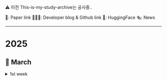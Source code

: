 ⚠️ 이전 This-is-my-study-archive는 공사중..

📜: Paper link 🧑🏻‍💻: Developer blog & Github link 🤗: HuggingFace 🗞️: News

---
# 2025
## 🌱 March
<details>
    <summary>1st week</summary>
    
- 🤗 [kakaocorp] [kanana-nano-2.1b-instruct](https://huggingface.co/kakaocorp/kanana-nano-2.1b-instruct)
    - **Kanana**: 카카오에서 개발한 한국어-영어 이중 언어 모델
    - **Kanana-Nano-2.1B**: 기본, 지시, 임베딩, 함수 호출, RAG 등
        - 최첨단 모델과 유사한 크기 대비 낮은 연산 비용
        - 고품질 데이터 필터링, 단계적 사전 훈련, 심층 업스케일링, 가지치기 및 증류 등의 기술을 사용해 효율적인 학습 진행
        - 후속 학습 과정에서 지도식 미세 조정 및 선호도 최적화를 통해 사용자와의 원활한 상호 작용 향상
        - 사전 학습 및 후속 학습 과정에서 Kakao 사용자 데이터는 포함되지 않음

- 🧑🏻‍💻 [OpenAI] [Introducing GPT-4.5](https://openai.com/index/introducing-gpt-4-5/)
    - 비지도 학습을 확장하여 지식 정확도, 직관력 향상
    - 주요 기능: function calling, Structured Outputs, streaming, system messages
    - 사실성 + 감성지능(EQ) ↑, hallucination(환각) 발생률 ↓
      <details>
          <summary>비교</summary>
          
        - **비추론 모델**(GPT-4o)과 비교했을 때: 성능이 좋음
        - **추론 모델**(OpenAI o1, o3-mini)과 비교했을 때: 일반 지식과 창의적 작업에서는 더 좋지만, 논리적 추론과 복잡한 문제 해결에서는 떨어짐
      </details>

- 🧑🏻‍💻 [ANTHROPIC] [Claude 3.7 Sonnet and Claude Code](https://www.anthropic.com/news/claude-3-7-sonnet)
    - **Claude 3.7 Sonnet**: 빠른 응답과 심층적 사고(step-by-step thinking)를 결합한 하이브리드 추론 모델로, API를 통해 thinking time 조절 가능
    - SWE-bench, TAU-bench에서 최고 성능 기록(코드 이해/수정/테스트 자동화 능력 강화)
    - **Claude Code** 출시: 코드 검색, 편집, 테스트 실행, GitHub 커밋/푸시 가능, 대규모 리팩토링 및 디버깅 지원
    - API 활용: 모델이 사고에 사용할 토큰 수(N)를 직접 설정하여 속도/비용/정확도 간 최적화
 </details>
